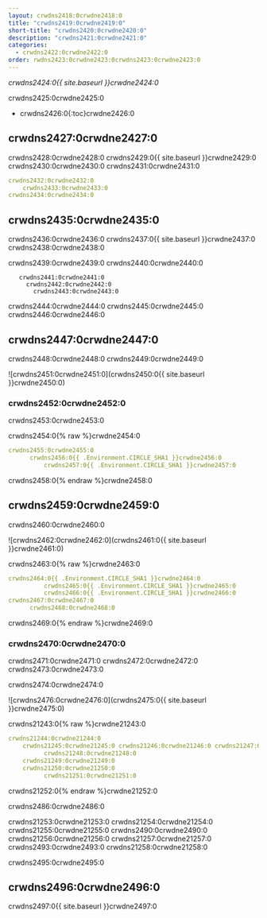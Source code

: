 ```yaml
---
layout: crwdns2418:0crwdne2418:0
title: "crwdns2419:0crwdne2419:0"
short-title: "crwdns2420:0crwdne2420:0"
description: "crwdns2421:0crwdne2421:0"
categories:
  - crwdns2422:0crwdne2422:0
order: rwdns2423:0crwdne2423:0crwdns2423:0crwdne2423:0
---
```

*crwdns2424:0{{ site.baseurl }}crwdne2424:0*

crwdns2425:0crwdne2425:0

* crwdns2426:0{:toc}crwdne2426:0

## crwdns2427:0crwdne2427:0

crwdns2428:0crwdne2428:0 crwdns2429:0{{ site.baseurl }}crwdne2429:0 crwdns2430:0crwdne2430:0 crwdns2431:0crwdne2431:0

```yaml
crwdns2432:0crwdne2432:0
    crwdns2433:0crwdne2433:0
crwdns2434:0crwdne2434:0          
```

## crwdns2435:0crwdne2435:0

crwdns2436:0crwdne2436:0 crwdns2437:0{{ site.baseurl }}crwdne2437:0 crwdns2438:0crwdne2438:0

crwdns2439:0crwdne2439:0 crwdns2440:0crwdne2440:0

       crwdns2441:0crwdne2441:0
         crwdns2442:0crwdne2442:0
           crwdns2443:0crwdne2443:0
    

crwdns2444:0crwdne2444:0 crwdns2445:0crwdne2445:0 crwdns2446:0crwdne2446:0

## crwdns2447:0crwdne2447:0

crwdns2448:0crwdne2448:0 crwdns2449:0crwdne2449:0

![crwdns2451:0crwdne2451:0](crwdns2450:0{{ site.baseurl }}crwdne2450:0)

### crwdns2452:0crwdne2452:0

crwdns2453:0crwdne2453:0

crwdns2454:0{% raw %}crwdne2454:0

```yaml
crwdns2455:0crwdne2455:0
      crwdns2456:0{{ .Environment.CIRCLE_SHA1 }}crwdne2456:0
          crwdns2457:0{{ .Environment.CIRCLE_SHA1 }}crwdne2457:0       
```

crwdns2458:0{% endraw %}crwdne2458:0

## crwdns2459:0crwdne2459:0

crwdns2460:0crwdne2460:0

![crwdns2462:0crwdne2462:0](crwdns2461:0{{ site.baseurl }}crwdne2461:0)

crwdns2463:0{% raw %}crwdne2463:0

```yaml
crwdns2464:0{{ .Environment.CIRCLE_SHA1 }}crwdne2464:0
          crwdns2465:0{{ .Environment.CIRCLE_SHA1 }}crwdne2465:0
          crwdns2466:0{{ .Environment.CIRCLE_SHA1 }}crwdne2466:0                          
crwdns2467:0crwdne2467:0
      crwdns2468:0crwdne2468:0
```

crwdns2469:0{% endraw %}crwdne2469:0

### crwdns2470:0crwdne2470:0

crwdns2471:0crwdne2471:0 crwdns2472:0crwdne2472:0 crwdns2473:0crwdne2473:0

crwdns2474:0crwdne2474:0

![crwdns2476:0crwdne2476:0](crwdns2475:0{{ site.baseurl }}crwdne2475:0)

crwdns21243:0{% raw %}crwdne21243:0

```yaml
crwdns21244:0crwdne21244:0   
    crwdns21245:0crwdne21245:0 crwdns21246:0crwdne21246:0 crwdns21247:0crwdne21247:0
          crwdns21248:0crwdne21248:0
    crwdns21249:0crwdne21249:0
    crwdns21250:0crwdne21250:0
          crwdns21251:0crwdne21251:0
```

crwdns21252:0{% endraw %}crwdne21252:0

crwdns2486:0crwdne2486:0

crwdns21253:0crwdne21253:0 crwdns21254:0crwdne21254:0 crwdns21255:0crwdne21255:0 crwdns2490:0crwdne2490:0 crwdns21256:0crwdne21256:0 crwdns21257:0crwdne21257:0 crwdns2493:0crwdne2493:0 crwdns21258:0crwdne21258:0

crwdns2495:0crwdne2495:0

## crwdns2496:0crwdne2496:0

crwdns2497:0{{ site.baseurl }}crwdne2497:0